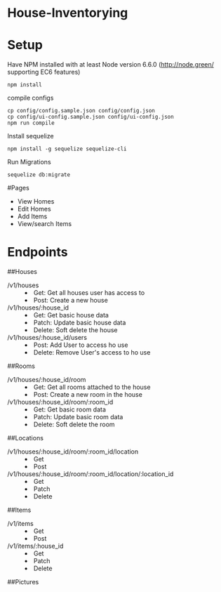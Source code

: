 House-Inventorying
==

# Setup
Have NPM installed with at least Node version 6.6.0 (http://node.green/ supporting EC6 features)
```
npm install
```
compile configs
```
cp config/config.sample.json config/config.json
cp config/ui-config.sample.json config/ui-config.json
npm run compile
```

Install sequelize
```
npm install -g sequelize sequelize-cli
```
Run Migrations
```
sequelize db:migrate
```

#Pages

- View Homes
- Edit Homes
- Add Items
- View/search Items

# Endpoints

##Houses
<dl>
  <dt>/v1/houses</dt>
  <dd>
    <li>Get: Get all houses user has access to</li>
    <li>Post: Create a new house</li>
  </dd>
  <dt>/v1/houses/:house_id</dt>
  <dd>
    <li>Get: Get basic house data</li>
    <li>Patch: Update basic house data</li>
    <li>Delete: Soft delete the house</li>
  </dd>
  <dt>/v1/houses/:house_id/users</dt>
  <dd>
    <li>Post: Add User to access ho use</li>
    <li>Delete: Remove User's access to ho use</li>
  </dd>
</dl>


##Rooms
<dl>
  <dt>/v1/houses/:house_id/room</dt>
  <dd>
    <li>Get: Get all rooms attached to the house</li>
    <li>Post: Create a new room in the house</li>
  </dd>
  <dt>/v1/houses/:house_id/room/:room_id</dt>
  <dd>
    <li>Get: Get basic room data</li>
    <li>Patch: Update basic room data</li>
    <li>Delete: Soft delete the room</li>
  </dd>
</dl>

##Locations
<dl>
  <dt>/v1/houses/:house_id/room/:room_id/location</dt>
  <dd>
    <li>Get</li>
    <li>Post</li>
  </dd>
  <dt>/v1/houses/:house_id/room/:room_id/location/:location_id</dt>
  <dd>
    <li>Get</li>
    <li>Patch</li>
    <li>Delete</li>
  </dd>
</dl>

##Items
<dl>
  <dt>/v1/items</dt>
  <dd>
    <li>Get</li>
    <li>Post</li>
  </dd>
  <dt>/v1/items/:house_id</dt>
  <dd>
    <li>Get</li>
    <li>Patch</li>
    <li>Delete</li>
  </dd>
</dl>

##Pictures
